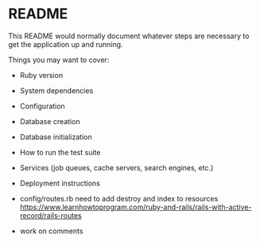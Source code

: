 # README

This README would normally document whatever steps are necessary to get the
application up and running.

Things you may want to cover:

* Ruby version

* System dependencies

* Configuration

* Database creation

* Database initialization

* How to run the test suite

* Services (job queues, cache servers, search engines, etc.)

* Deployment instructions

* config/routes.rb need to add destroy and index to resources https://www.learnhowtoprogram.com/ruby-and-rails/rails-with-active-record/rails-routes

* work on comments
